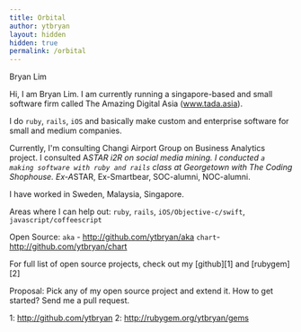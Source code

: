 ```yaml
---
title: Orbital
author: ytbryan
layout: hidden
hidden: true
permalink: /orbital
---
```


Bryan Lim


Hi, I am Bryan Lim. I am currently running a singapore-based and small software firm called The Amazing Digital Asia (www.tada.asia).

I do `ruby`, `rails`, `iOS` and basically make custom and enterprise software for small and medium companies.

Currently, I'm consulting Changi Airport Group on Business Analytics project. I consulted A*STAR i2R on social media mining. I conducted `a making software with ruby and rails` class at Georgetown with The Coding Shophouse. Ex-A*STAR, Ex-Smartbear, SOC-alumni, NOC-alumni.

I have worked in Sweden, Malaysia, Singapore.

Areas where I can help out:
`ruby`, `rails`, `iOS/Objective-c/swift`, `javascript/coffeescript`

Open Source:
`aka` - http://github.com/ytbryan/aka
`chart`- http://github.com/ytbryan/chart

For full list of open source projects, check out my [github][1] and [rubygem][2]

Proposal:
Pick any of my open source project and extend it. How to get started? Send me a pull request.


1: http://github.com/ytbryan
2: http://rubygem.org/ytbryan/gems
